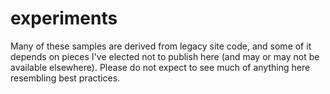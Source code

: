 experiments
===========
Many of these samples are derived from legacy site code, and some of it depends on pieces I've elected not to publish here (and may or may not be available elsewhere). Please do not expect to see much of anything here resembling best practices.
